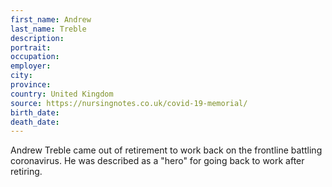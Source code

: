 ```yaml
---
first_name: Andrew 
last_name: Treble
description: 
portrait: 
occupation: 
employer: 
city: 
province: 
country: United Kingdom
source: https://nursingnotes.co.uk/covid-19-memorial/
birth_date: 
death_date: 
---
```


Andrew Treble came out of retirement to work back on the frontline battling coronavirus. He was described as a "hero" for going back to work after retiring.